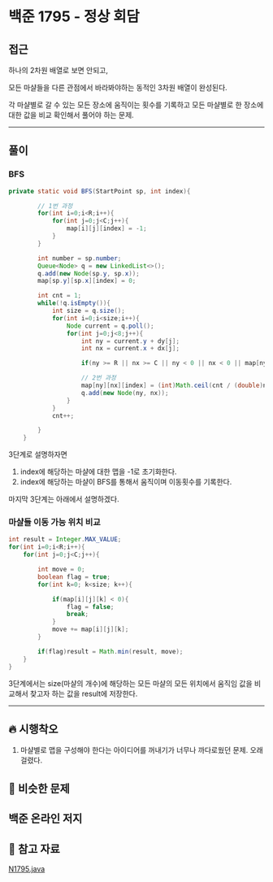 # 백준 1795 - 정상 회담

## 접근

하나의 2차원 배열로 보면 안되고, 

모든 마샬들을 다른 관점에서 바라봐야하는 동적인 3차원 배열이 완성된다. 

각 마샬별로 갈 수 있는 모든 장소에 움직이는 횟수를 기록하고 모든 마샬별로 한 장소에 대한 값을 비교 확인해서 풀어야 하는 문제. 


---
## 풀이

### BFS

```java
private static void BFS(StartPoint sp, int index){

        // 1번 과정
        for(int i=0;i<R;i++){
            for(int j=0;j<C;j++){
                map[i][j][index] = -1;
            }
        }

        int number = sp.number;
        Queue<Node> q = new LinkedList<>();
        q.add(new Node(sp.y, sp.x));
        map[sp.y][sp.x][index] = 0;

        int cnt = 1;
        while(!q.isEmpty()){
            int size = q.size();
            for(int i=0;i<size;i++){
                Node current = q.poll();
                for(int j=0;j<8;j++){
                    int ny = current.y + dy[j];
                    int nx = current.x + dx[j];

                    if(ny >= R || nx >= C || ny < 0 || nx < 0 || map[ny][nx][index] >= 0)continue;

                    // 2번 과정
                    map[ny][nx][index] = (int)Math.ceil(cnt / (double)number);
                    q.add(new Node(ny, nx));
                }
            }
            cnt++;

        }
    }
```

3단계로 설명하자면

1. index에 해당하는 마샬에 대한 맵을 -1로 초기화한다.
2. index에 해당하는 마샬이 BFS를 통해서 움직이며 이동횟수를 기록한다.

마지막 3단계는 아래에서 설명하겠다.

### 마샬들 이동 가능 위치 비교


```java
int result = Integer.MAX_VALUE;
for(int i=0;i<R;i++){
    for(int j=0;j<C;j++){

        int move = 0;
        boolean flag = true;
        for(int k=0; k<size; k++){

            if(map[i][j][k] < 0){
                flag = false;
                break;
            }
            move += map[i][j][k];
        }

        if(flag)result = Math.min(result, move);
    }
}
```

3단계에서는 size(마샬의 개수)에 해당하는 모든 마샬의 모든 위치에서 움직임 값을 비교해서 찾고자 하는 값을 result에 저장한다.


--- 
## 🔥 시행착오

1. 마샬별로 맵을 구성해야 한다는 아이디어를 꺼내기가 너무나 까다로웠던 문제. 오래걸렸다.


## 🤭 비슷한 문제

백준 온라인 저지
- 


## 💌 참고 자료

[N1795.java](https://github.com/Rurril/Problem-Solving/blob/Test/Problem-Solving/PS/BFS_DFS/N1795.java)


